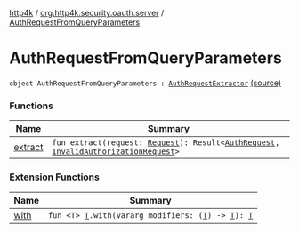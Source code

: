 [http4k](../../index.md) / [org.http4k.security.oauth.server](../index.md) / [AuthRequestFromQueryParameters](./index.md)

# AuthRequestFromQueryParameters

`object AuthRequestFromQueryParameters : `[`AuthRequestExtractor`](../-auth-request-extractor/index.md) [(source)](https://github.com/http4k/http4k/blob/master/http4k-security-oauth/src/main/kotlin/org/http4k/security/oauth/server/AuthRequestExtractor.kt#L13)

### Functions

| Name | Summary |
|---|---|
| [extract](extract.md) | `fun extract(request: `[`Request`](../../org.http4k.core/-request/index.md)`): Result<`[`AuthRequest`](../-auth-request/index.md)`, `[`InvalidAuthorizationRequest`](../-invalid-authorization-request/index.md)`>` |

### Extension Functions

| Name | Summary |
|---|---|
| [with](../../org.http4k.core/with.md) | `fun <T> `[`T`](../../org.http4k.core/with.md#T)`.with(vararg modifiers: (`[`T`](../../org.http4k.core/with.md#T)`) -> `[`T`](../../org.http4k.core/with.md#T)`): `[`T`](../../org.http4k.core/with.md#T) |
